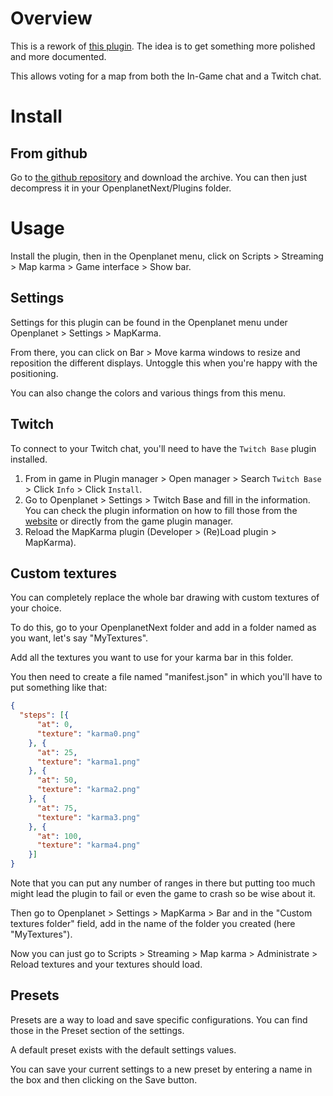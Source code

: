 # Overview

This is a rework of [this plugin](https://github.com/Monkeypac/tm-twitch-map-command).
The idea is to get something more polished and more documented.

This allows voting for a map from both the In-Game chat and a Twitch chat.

# Install

## From github

Go to [the github repository](https://github.com/Monkeypac/tm-plugin-map-karma) and download the archive. You can then just decompress it in your OpenplanetNext/Plugins folder.

# Usage

Install the plugin, then in the Openplanet menu, click on Scripts > Streaming > Map karma > Game interface > Show bar.

## Settings

Settings for this plugin can be found in the Openplanet menu under Openplanet > Settings > MapKarma.

From there, you can click on Bar > Move karma windows to resize and reposition the different displays. Untoggle this when you're happy with the positioning.

You can also change the colors and various things from this menu.

## Twitch

To connect to your Twitch chat, you'll need to have the `Twitch Base` plugin installed. 

1. From in game in Plugin manager > Open manager > Search `Twitch Base` > Click `Info` > Click `Install`.
2. Go to Openplanet > Settings > Twitch Base and fill in the information. You can check the plugin information on how to fill those from the [website](https://openplanet.dev/plugin/twitchbase) or directly from the game plugin manager.
3. Reload the MapKarma plugin (Developer > (Re)Load plugin > MapKarma).

## Custom textures

You can completely replace the whole bar drawing with custom textures of your choice.

To do this, go to your OpenplanetNext folder and add in a folder named as you want, let's say "MyTextures".

Add all the textures you want to use for your karma bar in this folder.

You then need to create a file named "manifest.json" in which you'll have to put something like that:
```json
{
  "steps": [{
	  "at": 0,
	  "texture": "karma0.png"
    }, {
	  "at": 25,
	  "texture": "karma1.png"
    }, {
	  "at": 50,
	  "texture": "karma2.png"
    }, {
	  "at": 75,
	  "texture": "karma3.png"
    }, {
	  "at": 100,
	  "texture": "karma4.png"
    }]
}
```

Note that you can put any number of ranges in there but putting too much might lead the plugin to fail or even the game to crash so be wise about it.

Then go to Openplanet > Settings > MapKarma > Bar and in the "Custom textures folder" field, add in the name of the folder you created (here "MyTextures").

Now you can just go to Scripts > Streaming > Map karma > Administrate > Reload textures and your textures should load.

## Presets

Presets are a way to load and save specific configurations. You can find those in the Preset section of the settings.

A default preset exists with the default settings values.

You can save your current settings to a new preset by entering a name in the box and then clicking on the Save button.
